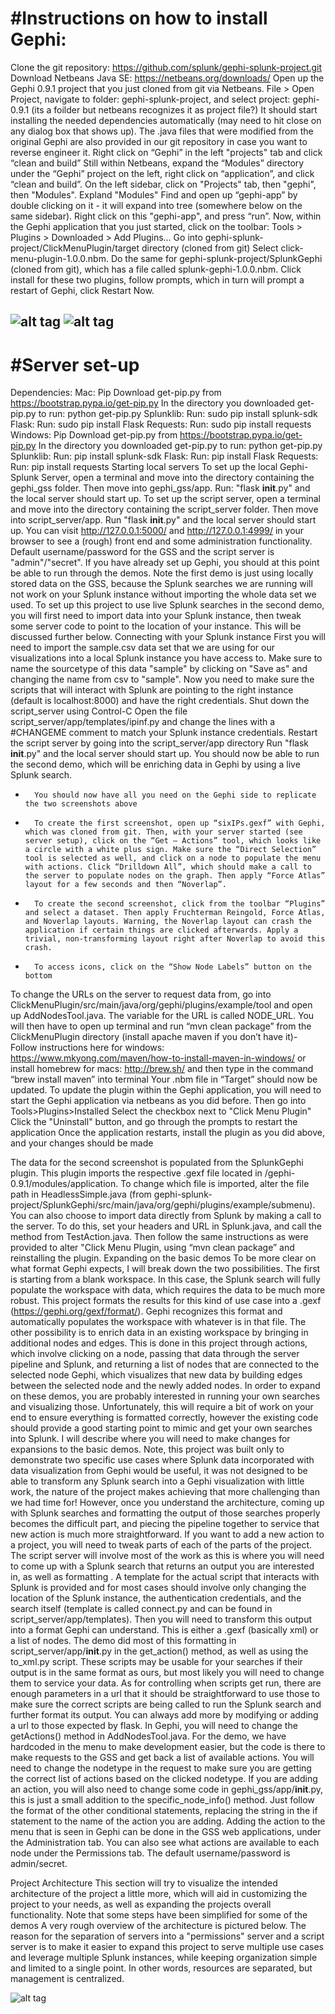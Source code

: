 #Instructions on how to install Gephi:
===
Clone the git repository: https://github.com/splunk/gephi-splunk-project.git
Download Netbeans Java SE: https://netbeans.org/downloads/ 
Open up the Gephi 0.9.1 project that you just cloned from git via Netbeans.
File > Open Project, navigate to folder: gephi-splunk-project, and select project: gephi-0.9.1 (its a foilder but netbeans recognizes it as project file?)
It should start installing the needed dependencies automatically (may need to hit close on any dialog box that shows up). The .java files that were modified from the original Gephi are also provided in our git repository in case you want to reverse engineer it.
Right click on “Gephi” in the left "projects" tab and click “clean and build”
Still within Netbeans, expand the “Modules” directory under the “Gephi” project on the left, right click on “application”, and click “clean and build”.
On the left sidebar, click on "Projects" tab, then "gephi", then "Modules". 
Expland "Modules"
Find and open up “gephi-app” by double clicking on it - it will expand into tree (somewhere below on the same sidebar).
Right click on this "gephi-app", and press “run”.
Now, within the Gephi application that you just started, click on the toolbar: Tools > Plugins > Downloaded > Add Plugins… 
Go into gephi-splunk-project/ClickMenuPlugin/target directory (cloned from git)
Select click-menu-plugin-1.0.0.nbm. 
Do the same for gephi-splunk-project/SplunkGephi (cloned from git), which has a file called splunk-gephi-1.0.0.nbm. 
Click install for these two plugins, follow prompts, which in turn will prompt a restart of Gephi, click Restart Now.

![alt tag](https://github.com/splunk/gephi-splunk-project/blob/master/Screenshots/use_case_1.png)
![alt tag](https://github.com/splunk/gephi-splunk-project/blob/master/Screenshots/use_case_2.png)
---
#Server set-up
===
Dependencies:
Mac:
Pip
Download get-pip.py from https://bootstrap.pypa.io/get-pip.py
In the directory you downloaded get-pip.py to run: python get-pip.py
Splunklib:
Run: sudo pip install splunk-sdk
Flask:
Run: sudo pip install Flask
Requests:
Run: sudo pip install requests
Windows:
Pip
Download get-pip.py from https://bootstrap.pypa.io/get-pip.py
In the directory you downloaded get-pip.py to run: python get-pip.py
Splunklib:
Run: pip install splunk-sdk
Flask:
Run: pip install Flask
Requests:
Run: pip install requests
Starting local servers
To set up the local Gephi-Splunk Server, open a terminal and move into the directory containing the gephi_gss folder. Then move into gephi_gss/app. 
Run: "flask __init__.py" and the local server should start up.
To set up the script server, open a terminal and move into the directory containing the script_server folder. Then move into script_server/app.
Run "flask __init__.py" and the local server should start up. 
You can visit http://127.0.0.1:5000/ and http://127.0.0.1:4999/ in your browser to see a (rough) front end and some administration functionality. Default username/password for the GSS and the script server is "admin"/"secret". If you have already set up Gephi, you should at this point be able to run through the demos. Note the first demo is just using locally stored data on the GSS, because the Splunk searches we are running will not work on your Splunk instance without importing the whole data set we used. To set up this project to use live Splunk searches in the second demo, you will first need to import data into your Splunk instance, then tweak some server code to point to the location of your instance. This will be discussed further below.
Connecting with your Splunk instance
First you will need to import the sample.csv data set that we are using for our visualizations into a local Splunk instance you have access to. Make sure to name the sourcetype of this data "sample" by clicking on "Save as" and changing the name from csv to "sample".  Now you need to make sure the scripts that will interact with Splunk are pointing to the right instance (default is localhost:8000) and have the right credentials.
Shut down the script_server using Control-C
Open the file script_server/app/templates/ipinf.py and change the lines with a #CHANGEME comment to match your Splunk instance credentials.
Restart the script server by going into the script_server/app directory
Run "flask __init__.py" and the local server should start up.
You should now be able to run the second demo, which will be enriching data in Gephi by using a live Splunk search.
-       You should now have all you need on the Gephi side to replicate the two screenshots above
-       To create the first screenshot, open up “sixIPs.gexf” with Gephi, which was cloned from git. Then, with your server started (see server setup), click on the “Get – Actions” tool, which looks like a circle with a white plus sign. Make sure the “Direct Selection” tool is selected as well, and click on a node to populate the menu with actions. Click “Drilldown All”, which should make a call to the server to populate nodes on the graph. Then apply “Force Atlas” layout for a few seconds and then “Noverlap”.
-       To create the second screenshot, click from the toolbar “Plugins” and select a dataset. Then apply Fruchterman Reingold, Force Atlas, and Noverlap layouts. Warning, the Noverlap layout can crash the application if certain things are clicked afterwards. Apply a trivial, non-transforming layout right after Noverlap to avoid this crash.
-       To access icons, click on the “Show Node Labels” button on the bottom

To change the URLs on the server to request data from, go into ClickMenuPlugin/src/main/java/org/gephi/plugins/example/tool and open up AddNodesTool.java. The variable for the URL is called NODE_URL. You will then have to open up terminal and run “mvn clean package” from the ClickMenuPlugin directory (install apache maven if you don’t have it)-
Follow instructions here for windows: https://www.mkyong.com/maven/how-to-install-maven-in-windows/
or install homebrew for macs: http://brew.sh/ and then type in the command “brew install maven” into terminal
Your .nbm file in “Target” should now be updated.
To update the plugin within the Gephi application, you will need to start the Gephi application via netbeans as you did before.
Then go into Tools>Plugins>Installed
Select the checkbox next to "Click Menu Plugin"\
Click the "Uninstall" button, and go through the prompts to restart the application
Once the application restarts, install the plugin as you did above, and your changes should be made

The data for the second screenshot is populated from the SplunkGephi plugin. This plugin imports the respective .gexf file located in /gephi-0.9.1/modules/application. To change which file is imported, alter the file path in HeadlessSimple.java (from gephi-splunk-project/SplunkGephi/src/main/java/org/gephi/plugins/example/submenu). You can also choose to import data directly from Splunk by making a call to the server. To do this, set your headers and URL in Splunk.java, and call the method from TestAction.java. Then follow the same instructions as were provided to alter "Click Menu Plugin, using “mvn clean package” and reinstalling the plugin.
Expanding on the basic demos
To be more clear on what format Gephi expects, I will break down the two possibilities. The first is starting from a blank workspace. In this case, the Splunk search will fully populate the workspace with data, which requires the data to be much more robust. This project formats the results for this kind of use case into a .gexf (https://gephi.org/gexf/format/). Gephi recognizes this format and automatically populates the workspace with whatever is in that file. The other possibility is to enrich data in an existing workspace by bringing in additional nodes and edges. This is done in this project through actions, which involve clicking on a node, passing that data through the server pipeline and Splunk, and returning a list of nodes that are connected to the selected node Gephi, which visualizes that new data by building edges between the selected node and the newly added nodes.
In order to expand on these demos, you are probably interested in running your own searches and visualizing those. Unfortunately, this will require a bit of work on your end to ensure everything is formatted correctly, however the existing code should provide a good starting point to mimic and get your own searches into Splunk. I will describe where you will need to make changes for expansions to the basic demos. Note, this project was built only to demonstrate two specific use cases where Splunk data incorporated with data visualization from Gephi would be useful, it was not designed to be able to transform any Splunk search into a Gephi visualization with little work, the nature of the project makes achieving that more challenging than we had time for! However, once you understand the architecture, coming up with Splunk searches and formatting the output of those searches properly becomes the difficult part, and piecing the pipeline together to service that new action is much more straightforward.
If you want to add a new action to a project, you will need to tweak parts of each of the parts of the project. The script server will involve most of the work as this is where you will need to come up with a Splunk search that returns an output you are interested in, as well as formatting . A template for the actual script that interacts with Splunk is provided and for most cases should involve only changing the location of the Splunk instance, the authentication credentials, and the search itself (template is called connect.py and can be found in script_server/app/templates). Then you will need to transform this output into a format Gephi can understand. This is either a .gexf (basically xml) or a list of nodes. The demo did most of this formatting in script_server/app/__init__.py in the get_action() method, as well as using the to_xml.py script. These scripts may be usable for your searches if their output is in the same format as ours, but most likely you will need to change them to service your data. As for controlling when scripts get run, there are enough parameters in a url that it should be straightforward to use those to make sure the correct scripts are being called to run the Splunk search and further format its output. You can always add more by modifying or adding a url to those expected by flask.
In Gephi, you will need to change the getActions() method in AddNodesTool.java. For the demo, we have hardcoded in the menu to make development easier, but the code is there to make requests to the GSS and get back a list of available actions. You will need to change the nodetype in the request to make sure you are getting the correct list of actions based on the clicked nodetype.
If you are adding an action, you will also need to change some code in gephi_gss/app/__init__.py, this is just a small addition to the specific_node_info() method. Just follow the format of the other conditional statements, replacing the string in the if statement to the name of the action you are adding. Adding the action to the menu that is seen in Gephi can be done in the GSS web applications, under the Administration tab. You can also see what actions are available to each node under the Permissions tab. The default username/password is admin/secret.

Project Architecture
This section will try to visualize the intended architecture of the project a little more, which will aid in customizing the project to your needs, as well as expanding the projects overall functionality. Note that some steps have been simplified for some of the demos A very rough overview of the architecture is pictured below. The reason for the separation of servers into a "permissions" server and a script server is to make it easier to expand this project to serve multiple use cases and leverage multiple Splunk instances, while keeping organization simple and limited to a single point. In other words, resources are separated, but management is centralized. 

![alt tag](https://github.com/splunk/gephi-splunk-project/blob/master/Screenshots/workflow.png)
